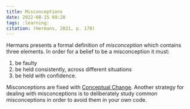 ```yaml
---
title: Misconceptions
date: 2022-08-15 09:28
tags: :learning:
citation: (Hermans, 2021, p. 178)
---
```


Hermans presents a formal definition of _misconception_ which contains three elements. In order for a belief to be a misconception it must:

1. be faulty
2. be held consistently, across different situations
3. be held with confidence.

Misconceptions are fixed with [Conceptual Change](202208150937.md). Another strategy for dealing with misconceptions is to deliberately study common misconceptions in order to avoid them in your own code.
